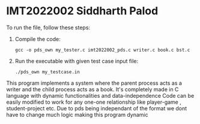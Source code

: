 # IMT2022002 Siddharth Palod

To run the file, follow these steps:

1. Compile the code:
    ```
    gcc -o pds_own my_tester.c imt2022002_pds.c writer.c book.c bst.c
    ```

2. Run the executable with given test case input file:
    ```
    ./pds_own my_testcase.in
    ```

This program implements a system where the parent process acts as a writer and the child process acts as a book.
It's completely made in C language with dynamic functionalities and data-independence
Code can be easily modified to work for any one-one relationship like player-game , student-project etc. Due to pds being independant of the format 
we dont have to change much logic making this program dynamic
